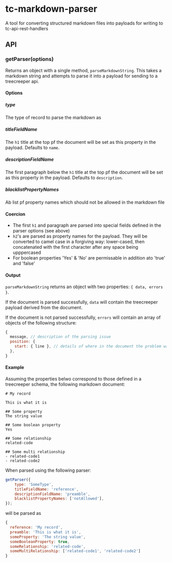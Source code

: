 # tc-markdown-parser

A tool for converting structured markdown files into payloads for writing to tc-api-rest-handlers

## API

### getParser(options)

Returns an object with a single method, `parseMarkdownString`. This takes a markdown string and attempts to parse it into a payload for sending to a treecreeper api.

#### Options

##### type

The type of record to parse the markdown as

##### titleFieldName

The `h1` title at the top pf the document will be set as this property in the payload. Defaults to `name`.

##### descriptionFieldName

The first paragraph below the `h1` title at the top pf the document will be set as this property in the payload. Defaults to `description`.

##### blacklistPropertyNames

Ab list pf property names which should not be allowed in the markdown file

#### Coercion

-   The first `h1` and paragraph are parsed into special fields defined in the parser options (see above)
-   `h2`'s are parsed as property names for the payload. They will be converted to camel case in a forgiving way: lower-cased, then concatenated with the first character after any space being upppercased
-   For boolean properties 'Yes' & 'No' are permissable in addition ato 'true' and 'false'

#### Output

`parseMarkdownString` returns an object with two properties: `{ data, errors }`.

If the document is parsed successfully, `data` will contain the treecreeper payload derived from the document.

If the document is not parsed successfully, `errors` will contain an array of objects of the following structure:

```js
{
  message, // description of the parsing issue
  position: {
    start: { line }, // details of where in the document the problem was encountered
  },
}
```

#### Example

Assuming the properties belwo correspond to those defined in a treecreeper schema, the following markdown document:

```
# My record

This is what it is

## Some property
The string value

## Some boolean property
Yes

## Some relationship
related-code

## Some multi relationship
- related-code1
- related-code2
```

When parsed using the following parser:

```js
getParser({
	type: 'SomeType',
	titleFieldName: 'reference',
	descriptionFieldName: 'preamble',
	blacklistPropertyNames: ['notAllowed'],
});
```

will be parsed as

```js
{
  reference: 'My record',
  preamble: 'This is what it is',
  someProperty: 'The string value',
  someBooleanProperty: true,
  someRelationship: 'related-code',
  someMultiRelationship: ['related-code1', 'related-code2']
}

```
